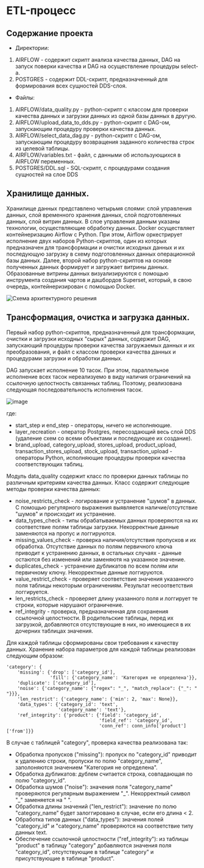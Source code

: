 # ETL-процесс

## Содержание проекта
* Директории:
1. AIRFLOW - содержит скрипт анализа качества данных, DAG на запуск поверки качества и DAG на осуществление процедуры select-а.
2. POSTGRES - содержит DDL-скрипт, предназначенный для формирования всех сущностей DDS-слоя.
* Файлы:
1. AIRFLOW/data_quality.py - python-скрипт с классом для проверки качества данных и загрузки данных из одной базы данных в другую.
2. AIRFLOW/upload_data_to_dds.py - python-скрипт с DAG-ом, запускающим процедуру проверки качества данных.
3. AIRFLOW/select_data_dag.py - python-скрипт с DAG-ом, запускающим процедуру возвращения заданного количества строк из целевой таблицы.
4. AIRFLOW/variables.txt - файл, с данными об использующихся в AIRFLOW переменных.
5. POSTGRES/DDL.sql - SQL-скрипт, с процедурами создания сущностей на слое DDS

## Хранилище данных.
Хранилище данных представлено четырьмя слоями: слой управления данных, слой временного хранения данных,
слой подготовленных данных, слой витрин данных.
В слое управления данным указаны технологии, осуществляющие обработку данных. Docker осуществляет контейнеризацию Airflow с Python.
При этом, Airflow оркестрирует исполнение двух наборов Python-скриптов, один из которых предназначен для трансформации и очистки исходных
данных и их последующую загрузку в схему подготовленных данных операционной базы данных.
Далее, второй набор python-скриптов на основе полученных данных формирует и загружает витрины данных. Образованные витрины данных
визуализируются с помощью инструмента создания чартов и дашбордов Superset, который, в свою очередь, контейнеризирован с помощью Docker.


![Схема архитектурного решения](https://github.com/asetimankulov/internship/assets/98170451/113a49fe-1646-446c-980b-fa714f21d505)


## Трансформация, очистка и загрузка данных.

Первый набор python-скриптов, предназначенный для трансформации, очистки и загрузки исходных "сырых" данных, содержит DAG, запускающий процедуры
проверки качества загружаемых данных и их преобразования, и файл с классом проверки качества данных и процедурами загрузки и обработки данных.

DAG запускает исполнение 10 тасок. При этом, параллельное исполнение всех тасок нереализуемо в виду наличия ограничений на ссылочную целостность
связанных таблиц. Поэтому, реализована следующая последовательность исполнения тасок.

![image](https://github.com/asetimankulov/internship/assets/98170451/7d236256-0c15-451c-b75a-10fd6b6a9bc1)

где:
* start_step и end_step - операторы, ничего не исполняющие.
* layer_recreation - оператор Postgres, пересоздающий весь слой DDS (удаление схем со всеми объектами и последующее их создание).
* brand_upload, category_upload, stores_upload, product_upload, transaction_stores_upload, stock_upload, transaction_upload - операторы Python,
исполняющие процедуры проверки качества соответствующих таблиц.

Модуль data_quality содержит класс по проверки данных таблицы по различным критериям качества данных.
Класс содержит следующие методы проверки качества данных:
* noise_restricts_check - логирование и устранение "шумов" в данных. С помощью регулярного выражения выявляется наличие/отсутствие "шумов"
и происходит их устранение.
* data_types_check - типы обрабатываемых данных проверяются на их соответствие полям таблицы загрузки. Некорректные данные заменяются
на пропус и логгируются.
* missing_values_check - проверка наличия/отсутствия пропусков и их обработка. Отсутствие данных по полям первичного ключа приводит к устранению данных, в остальных случаях - данные остаются без изменений или заменяютя на указанное значение.
* duplicates_check - устранение дубликатов по всем полям или первичному ключу. Некорректные данные логгируются.
* value_restrict_check - проверяет соответствие значения указанного поля таблицы некоторым ограничениям. Результат несоответствия логгируется.
* len_restricts_check - проверяет длину указанного поля и логгирует те строки, которые нарушают ограничение.
* ref_integrity - проверка, предназначенная для сохранения ссылочной целостности. В родительские таблицы, перед их загрузкой, добавляются отсутствующие в них, но имеющиеся в их дочерних таблицах значения.

Для каждой таблицы сформированы свои требования к качеству данных. Хранение набора параметров для каждой таблицы реализован следующим образом:

    'category': {
        'missing': {'drop': ['category_id'],
                    'fill': {'category_name': 'Категория не определена'}},
        'duplicate': ['category_id'],
        'noise': {'category_name': {"regex": "_", "match_replace": {"_": " "}}},
        'len_restrict': {'category_name': {'min': 2, 'max': None}},
        'data_types': {'category_id': 'text',
                       'category_name': 'text'},
        'ref_integrity': {'product': {'field': 'category_id',
                                      'field_ref': 'category_id',
                                      'conn_ref': conn_info['product']['from']}}

В случае с таблицей "category", проверка качества реализована так:
* Обработка пропусков ("missing"): пропуск по "category_id" приводит к удалению строки, пропуски по полю "category_name", заполоняются значением "Категория не определена".
* Обработка дубликатов: дублем считается строка, совпадающая по полю "category_id".
* Обработка шумов ("noise"): значения поля "category_name" проверяются регулярным выражением "\_". Некорректный символ "\_" заменяется на " ".
* Обработка длины значений ("len_restrict"): значение по полю "category_name" будет залоггировано в случае, если его длина  < 2.
* Обработка типов данных ("data_types"): значения полей "category_id" и "category_name" проверяются на соответствие типу данных text.
* Обеспечение ссылочной целостности ("ref_integrity"): из таблицы "product" в таблицу "category" добавляются значения поля "category_id", отсутствующие в таблице "category" и присутствующие в таблице "product".









